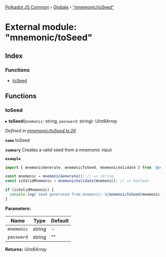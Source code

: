 [Polkadot JS Common](../README.md) › [Globals](../globals.md) › ["mnemonic/toSeed"](_mnemonic_toseed_.md)

# External module: "mnemonic/toSeed"

## Index

### Functions

* [toSeed](_mnemonic_toseed_.md#toseed)

## Functions

###  toSeed

▸ **toSeed**(`mnemonic`: string, `password`: string): *Uint8Array*

*Defined in [mnemonic/toSeed.ts:26](https://github.com/polkadot-js/common/blob/2d181df3/packages/util-crypto/src/mnemonic/toSeed.ts#L26)*

**`name`** toSeed

**`summary`** Creates a valid seed from a mnemonic input

**`example`** 
<BR>

```javascript
import { mnemonicGenerate, mnemonicToSeed, mnemonicValidate } from '@polkadot/util-crypto';

const mnemonic = mnemonicGenerate(); // => string
const isValidMnemonic = mnemonicValidate(mnemonic); // => boolean

if (isValidMnemonic) {
  console.log(`Seed generated from mnemonic: ${mnemonicToSeed(mnemonic)}`); => u8a
}
```

**Parameters:**

Name | Type | Default |
------ | ------ | ------ |
`mnemonic` | string | - |
`password` | string | "" |

**Returns:** *Uint8Array*
